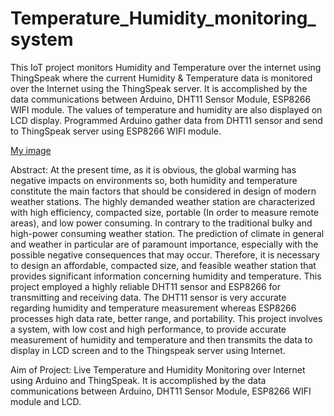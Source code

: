 # Temperature_Humidity_monitoring_system
This IoT project monitors Humidity and Temperature over the internet using ThingSpeak where the current Humidity &amp; Temperature data is monitored over the Internet using the ThingSpeak server. It is accomplished by the data communications between Arduino, DHT11 Sensor Module, ESP8266 WIFI module. The values of temperature and humidity are also displayed on LCD display. Programmed Arduino gather data from DHT11 sensor and send to ThingSpeak server using ESP8266 WIFI module.

[My image](lokeshpathrabe22.github.com/Temperature_Humidity_monitoring_system/PBL_project_Hardware.jpeg)

Abstract:
At the present time, as it is obvious, the global warming has negative impacts on environments so, both humidity and temperature constitute the main factors that should be considered in design of modern weather stations. The highly demanded weather station are characterized with high efficiency, compacted size, portable (In order to measure remote areas), and low power consuming. In contrary to the traditional bulky and high-power consuming weather station. The prediction of climate in general and weather in particular are of paramount importance, especially with the possible negative consequences that may occur. Therefore, it is necessary to design an affordable, compacted size, and feasible weather station that provides significant information concerning humidity and temperature. This project employed a highly reliable DHT11 sensor and ESP8266 for transmitting and receiving data. The DHT11 sensor is very accurate regarding humidity and temperature measurement whereas ESP8266 processes high data rate, better range, and portability. This project involves a system, with low cost and high performance, to provide accurate measurement of humidity and temperature and then transmits the data to display in LCD screen and to the Thingspeak server using Internet.

Aim of Project:
Live Temperature and Humidity Monitoring over Internet using Arduino and ThingSpeak. It is accomplished by the data communications between Arduino, DHT11 Sensor Module, ESP8266 WIFI module and LCD.

